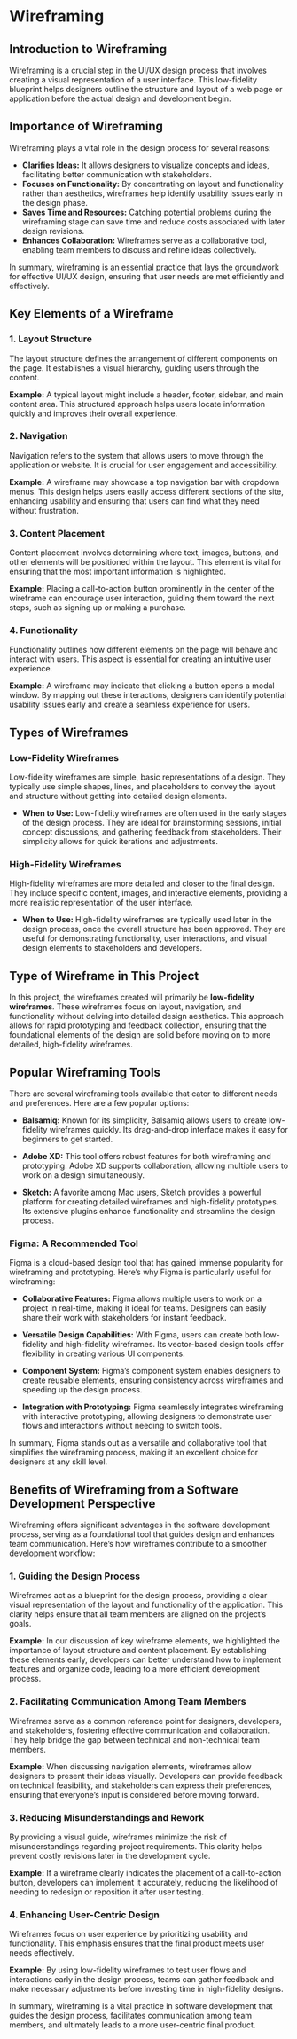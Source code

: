 # Wireframing

## Introduction to Wireframing
Wireframing is a crucial step in the UI/UX design process that involves creating a visual representation of a user interface. This low-fidelity blueprint helps designers outline the structure and layout of a web page or application before the actual design and development begin.

## Importance of Wireframing
Wireframing plays a vital role in the design process for several reasons:

- **Clarifies Ideas:** It allows designers to visualize concepts and ideas, facilitating better communication with stakeholders.
- **Focuses on Functionality:** By concentrating on layout and functionality rather than aesthetics, wireframes help identify usability issues early in the design phase.
- **Saves Time and Resources:** Catching potential problems during the wireframing stage can save time and reduce costs associated with later design revisions.
- **Enhances Collaboration:** Wireframes serve as a collaborative tool, enabling team members to discuss and refine ideas collectively.

In summary, wireframing is an essential practice that lays the groundwork for effective UI/UX design, ensuring that user needs are met efficiently and effectively.

## Key Elements of a Wireframe

### 1. Layout Structure
The layout structure defines the arrangement of different components on the page. It establishes a visual hierarchy, guiding users through the content. 

**Example:** A typical layout might include a header, footer, sidebar, and main content area. This structured approach helps users locate information quickly and improves their overall experience.

### 2. Navigation
Navigation refers to the system that allows users to move through the application or website. It is crucial for user engagement and accessibility.

**Example:** A wireframe may showcase a top navigation bar with dropdown menus. This design helps users easily access different sections of the site, enhancing usability and ensuring that users can find what they need without frustration.

### 3. Content Placement
Content placement involves determining where text, images, buttons, and other elements will be positioned within the layout. This element is vital for ensuring that the most important information is highlighted.

**Example:** Placing a call-to-action button prominently in the center of the wireframe can encourage user interaction, guiding them toward the next steps, such as signing up or making a purchase.

### 4. Functionality
Functionality outlines how different elements on the page will behave and interact with users. This aspect is essential for creating an intuitive user experience.

**Example:** A wireframe may indicate that clicking a button opens a modal window. By mapping out these interactions, designers can identify potential usability issues early and create a seamless experience for users.

## Types of Wireframes

### Low-Fidelity Wireframes
Low-fidelity wireframes are simple, basic representations of a design. They typically use simple shapes, lines, and placeholders to convey the layout and structure without getting into detailed design elements.

- **When to Use:** Low-fidelity wireframes are often used in the early stages of the design process. They are ideal for brainstorming sessions, initial concept discussions, and gathering feedback from stakeholders. Their simplicity allows for quick iterations and adjustments.

### High-Fidelity Wireframes
High-fidelity wireframes are more detailed and closer to the final design. They include specific content, images, and interactive elements, providing a more realistic representation of the user interface.

- **When to Use:** High-fidelity wireframes are typically used later in the design process, once the overall structure has been approved. They are useful for demonstrating functionality, user interactions, and visual design elements to stakeholders and developers.

## Type of Wireframe in This Project
In this project, the wireframes created will primarily be **low-fidelity wireframes**. These wireframes focus on layout, navigation, and functionality without delving into detailed design aesthetics. This approach allows for rapid prototyping and feedback collection, ensuring that the foundational elements of the design are solid before moving on to more detailed, high-fidelity wireframes.


## Popular Wireframing Tools

There are several wireframing tools available that cater to different needs and preferences. Here are a few popular options:

- **Balsamiq:** Known for its simplicity, Balsamiq allows users to create low-fidelity wireframes quickly. Its drag-and-drop interface makes it easy for beginners to get started.

- **Adobe XD:** This tool offers robust features for both wireframing and prototyping. Adobe XD supports collaboration, allowing multiple users to work on a design simultaneously.

- **Sketch:** A favorite among Mac users, Sketch provides a powerful platform for creating detailed wireframes and high-fidelity prototypes. Its extensive plugins enhance functionality and streamline the design process.

### Figma: A Recommended Tool
Figma is a cloud-based design tool that has gained immense popularity for wireframing and prototyping. Here’s why Figma is particularly useful for wireframing:

- **Collaborative Features:** Figma allows multiple users to work on a project in real-time, making it ideal for teams. Designers can easily share their work with stakeholders for instant feedback.

- **Versatile Design Capabilities:** With Figma, users can create both low-fidelity and high-fidelity wireframes. Its vector-based design tools offer flexibility in creating various UI components.

- **Component System:** Figma’s component system enables designers to create reusable elements, ensuring consistency across wireframes and speeding up the design process.

- **Integration with Prototyping:** Figma seamlessly integrates wireframing with interactive prototyping, allowing designers to demonstrate user flows and interactions without needing to switch tools.

In summary, Figma stands out as a versatile and collaborative tool that simplifies the wireframing process, making it an excellent choice for designers at any skill level.
## Benefits of Wireframing from a Software Development Perspective

Wireframing offers significant advantages in the software development process, serving as a foundational tool that guides design and enhances team communication. Here’s how wireframes contribute to a smoother development workflow:

### 1. Guiding the Design Process
Wireframes act as a blueprint for the design process, providing a clear visual representation of the layout and functionality of the application. This clarity helps ensure that all team members are aligned on the project’s goals.

**Example:** In our discussion of key wireframe elements, we highlighted the importance of layout structure and content placement. By establishing these elements early, developers can better understand how to implement features and organize code, leading to a more efficient development process.

### 2. Facilitating Communication Among Team Members
Wireframes serve as a common reference point for designers, developers, and stakeholders, fostering effective communication and collaboration. They help bridge the gap between technical and non-technical team members.

**Example:** When discussing navigation elements, wireframes allow designers to present their ideas visually. Developers can provide feedback on technical feasibility, and stakeholders can express their preferences, ensuring that everyone’s input is considered before moving forward.

### 3. Reducing Misunderstandings and Rework
By providing a visual guide, wireframes minimize the risk of misunderstandings regarding project requirements. This clarity helps prevent costly revisions later in the development cycle.

**Example:** If a wireframe clearly indicates the placement of a call-to-action button, developers can implement it accurately, reducing the likelihood of needing to redesign or reposition it after user testing.

### 4. Enhancing User-Centric Design
Wireframes focus on user experience by prioritizing usability and functionality. This emphasis ensures that the final product meets user needs effectively.

**Example:** By using low-fidelity wireframes to test user flows and interactions early in the design process, teams can gather feedback and make necessary adjustments before investing time in high-fidelity designs.

In summary, wireframing is a vital practice in software development that guides the design process, facilitates communication among team members, and ultimately leads to a more user-centric final product.

